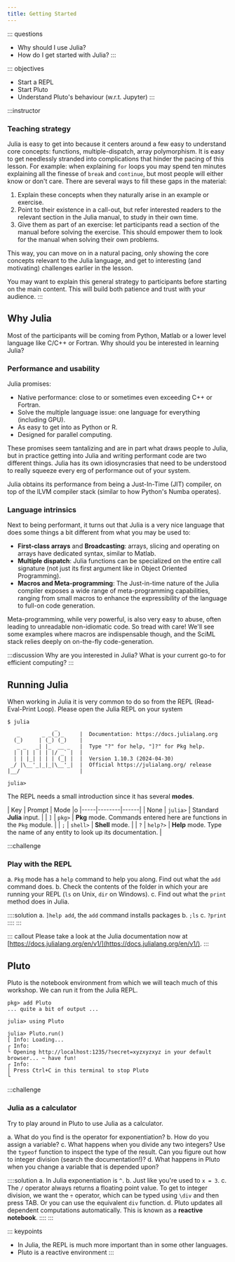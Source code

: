 ```yaml
---
title: Getting Started
---
```


::: questions

- Why should I use Julia?
- How do I get started with Julia?
:::

::: objectives

- Start a REPL
- Start Pluto
- Understand Pluto's behaviour (w.r.t. Jupyter)
:::

:::instructor

### Teaching strategy

Julia is easy to get into because it centers around a few easy to understand core concepts: functions, multiple-dispatch, array polymorphism. It is easy to get needlessly stranded into complications that hinder the pacing of this lesson. For example: when explaining `for` loops you may spend ten minutes explaining all the finesse of `break` and `continue`, but most people will either know or don't care. There are several ways to fill these gaps in the material:
  
  1. Explain these concepts when they naturally arise in an example or exercise.
  2. Point to their existence in a call-out, but refer interested readers to the relevant section in the Julia manual, to study in their own time.
  3. Give them as part of an exercise: let participants read a section of the manual before solving the exercise. This should empower them to look for the manual when solving their own problems.

  This way, you can move on in a natural pacing, only showing the core concepts relevant to the Julia language, and get to interesting (and motivating) challenges earlier in the lesson.

  You may want to explain this general strategy to participants before starting on the main content. This will build both patience and trust with your audience.
:::

## Why Julia

Most of the participants will be coming from Python, Matlab or a lower level language like C/C++ or Fortran. Why should you be interested in learning Julia?

### Performance and usability

Julia promises:

- Native performance: close to or sometimes even exceeding C++ or Fortran.
- Solve the multiple language issue: one language for everything (including GPU).
- As easy to get into as Python or R.
- Designed for parallel computing.

These promises seem tantalizing and are in part what draws people to Julia, but in practice getting into Julia and writing performant code are two different things. Julia has its own idiosyncrasies that need to be understood to really squeeze every erg of performance out of your system.

Julia obtains its performance from being a Just-In-Time (JIT) compiler, on top of the lLVM compiler stack (similar to how Python's Numba operates).

### Language intrinsics

Next to being performant, it turns out that Julia is a very nice language that does some things a bit different from what you may be used to:

- **First-class arrays** and **Broadcasting**: arrays, slicing and operating on arrays have dedicated syntax, similar to Matlab.
- **Multiple dispatch**: Julia functions can be specialized on the entire call signature (not just its first argument like in Object Oriented Programming).
- **Macros and Meta-programming**: The Just-in-time nature of the Julia compiler exposes a wide range of meta-programming capabilities, ranging from small macros to enhance the expressibility of the language to full-on code generation.

Meta-programming, while very powerful, is also very easy to abuse, often leading to unreadable non-idiomatic code. So tread with care! We'll see some examples where macros are indispensable though, and the SciML stack relies deeply on on-the-fly code-generation.

:::discussion
Why are you interested in Julia? What is your current go-to for efficient computing?
:::

## Running Julia

When working in Julia it is very common to do so from the REPL (Read-Eval-Print Loop). Please open the Julia REPL on your system

```shell
$ julia
               _
   _       _ _(_)_     |  Documentation: https://docs.julialang.org
  (_)     | (_) (_)    |
   _ _   _| |_  __ _   |  Type "?" for help, "]?" for Pkg help.
  | | | | | | |/ _` |  |
  | | |_| | | | (_| |  |  Version 1.10.3 (2024-04-30)
 _/ |\__'_|_|_|\__'_|  |  Official https://julialang.org/ release
|__/                   |

julia> 
```

The REPL needs a small introduction since it has several **modes**.

| Key | Prompt | Mode |o
|-----|--------|------|
| None | `julia>` | Standard **Julia** input. |
| `]` | `pkg>` | **Pkg** mode. Commands entered here are functions in the `Pkg` module. |
| `;` | `shell>` | **Shell** mode. |
| `?` | `help?>` | **Help** mode. Type the name of any entity to look up its documentation. |

:::challenge

### Play with the REPL

a. `Pkg` mode has a `help` command to help you along. Find out what the `add` command does.
b. Check the contents of the folder in which your are running your REPL (`ls` on Unix, `dir` on Windows).
c. Find out what the `print` method does in Julia.

::::solution
a. `]help add`, the `add` command installs packages
b. `;ls`
c. `?print`
::::
:::

::: callout
Please take a look at the Julia documentation now at [https://docs.julialang.org/en/v1/](https://docs.julialang.org/en/v1/).
:::

## Pluto

Pluto is the notebook environment from which we will teach much of this workshop. We can run it from the Julia REPL.

```shell
pkg> add Pluto
... quite a bit of output ...

julia> using Pluto

julia> Pluto.run()
[ Info: Loading...
┌ Info: 
└ Opening http://localhost:1235/?secret=xyzxyzxyz in your default browser... ~ have fun!
┌ Info: 
│ Press Ctrl+C in this terminal to stop Pluto
└ 
```

:::challenge

### Julia as a calculator

Try to play around in Pluto to use Julia as a calculator.

a. What do you find is the operator for exponentiation?
b. How do you assign a variable?
c. What happens when you divide any two integers? Use the `typeof` function to inspect the type of the result. Can you figure out how to integer division (search the documentation!)?
d. What happens in Pluto when you change a variable that is depended upon?

::::solution
a. In Julia exponentiation is `^`.
b. Just like you're used to `x = 3`.
c. The `/` operator always returns a floating point value. To get to integer division, we want the `÷` operator, which can be typed using `\div` and then press TAB. Or you can use the equivalent `div` function.
d. Pluto updates all dependent computations automatically. This is known as a **reactive notebook**.
::::
:::

::: keypoints

- In Julia, the REPL is much more important than in some other languages.
- Pluto is a reactive environment
:::
